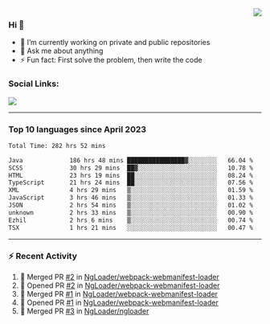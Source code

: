 <!--
<a href="https://wuffy.eu">
  <img align="right" src="https://github.com/ngloader/ngloader/blob/devcard/devcard.png" height="410" width="300" alt="NgLoader's Dev Card"/>
</a>
-->

<a href="https://wuffy.eu">
  <img align="right" src="https://github-readme-stats.vercel.app/api?username=ngloader&count_private=true&include_all_commits=true&show_icons=true&theme=dracula" />
</a>

### Hi 👋
- 🔭 I’m currently working on private and public repositories
- 💬 Ask me about anything
- ⚡ Fun fact: First solve the problem, then write the code

### Social Links:
<a href="https://discord.gg/jUtRU5Q">
  <img src="https://dcbadge.vercel.app/api/shield/128286216708685824?style=flat&theme=clean&compact=true" />
</a>

<!--
---

<div>
  <img src="https://github-readme-stats.vercel.app/api/wakatime?username=NgLoader&api_domain=wakapi.wuffy.dev&bg_color=282a36&title_color=ff6e96&icon_color=2F855A&text_color=ffffff&custom_title=Week%20Stats&layout=compact" />
</div>

---

<div>
  <img height="170" align="left" src="https://github-readme-stats.vercel.app/api?username=ngloader&count_private=true&include_all_commits=true&show_icons=true&theme=dracula" />
  <img src="https://github-readme-stats.vercel.app/api/top-langs/?username=ngloader&layout=compact&theme=dracula" />
</div>

---

<a href="https://github.com/ryo-ma/github-profile-trophy">
  <img width=800 src="https://github-profile-trophy.vercel.app/?username=ngloader&column=8&theme=dracula&no-frame=true"/>
</a>
-->

---

### Top 10 languages since April 2023

<!--START_SECTION:waka-->

```txt
Total Time: 282 hrs 52 mins

Java             186 hrs 48 mins ████████████████▓░░░░░░░░   66.04 %
SCSS             30 hrs 29 mins  ██▓░░░░░░░░░░░░░░░░░░░░░░   10.78 %
HTML             23 hrs 19 mins  ██░░░░░░░░░░░░░░░░░░░░░░░   08.24 %
TypeScript       21 hrs 24 mins  ██░░░░░░░░░░░░░░░░░░░░░░░   07.56 %
XML              4 hrs 29 mins   ▒░░░░░░░░░░░░░░░░░░░░░░░░   01.59 %
JavaScript       3 hrs 46 mins   ▒░░░░░░░░░░░░░░░░░░░░░░░░   01.33 %
JSON             2 hrs 54 mins   ▒░░░░░░░░░░░░░░░░░░░░░░░░   01.02 %
unknown          2 hrs 33 mins   ▒░░░░░░░░░░░░░░░░░░░░░░░░   00.90 %
Ezhil            2 hrs 6 mins    ▒░░░░░░░░░░░░░░░░░░░░░░░░   00.74 %
TSX              1 hrs 21 mins   ░░░░░░░░░░░░░░░░░░░░░░░░░   00.47 %
```

<!--END_SECTION:waka-->

---

### :zap: Recent Activity
<!--START_SECTION:activity-->
1. 🎉 Merged PR [#2](https://github.com/NgLoader/webpack-webmanifest-loader/pull/2) in [NgLoader/webpack-webmanifest-loader](https://github.com/NgLoader/webpack-webmanifest-loader)
2. 💪 Opened PR [#2](https://github.com/NgLoader/webpack-webmanifest-loader/pull/2) in [NgLoader/webpack-webmanifest-loader](https://github.com/NgLoader/webpack-webmanifest-loader)
3. 🎉 Merged PR [#1](https://github.com/NgLoader/webpack-webmanifest-loader/pull/1) in [NgLoader/webpack-webmanifest-loader](https://github.com/NgLoader/webpack-webmanifest-loader)
4. 💪 Opened PR [#1](https://github.com/NgLoader/webpack-webmanifest-loader/pull/1) in [NgLoader/webpack-webmanifest-loader](https://github.com/NgLoader/webpack-webmanifest-loader)
5. 🎉 Merged PR [#3](https://github.com/NgLoader/ngloader/pull/3) in [NgLoader/ngloader](https://github.com/NgLoader/ngloader)
<!--END_SECTION:activity-->
